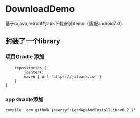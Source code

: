 # DownloadDemo
基于rxjava,retrofit的apk下载安装demo（适配android7.0）
## 封装了一个library 
### 项目Gradle 添加   
```allprojects {
    repositories {
        jcenter()
        maven { url 'https://jitpack.io' }
    }
}
```
### app Gradle添加
```compile 'com.github.jasonsyf:LoadApkAndInstallLib:v0.2.1'```
